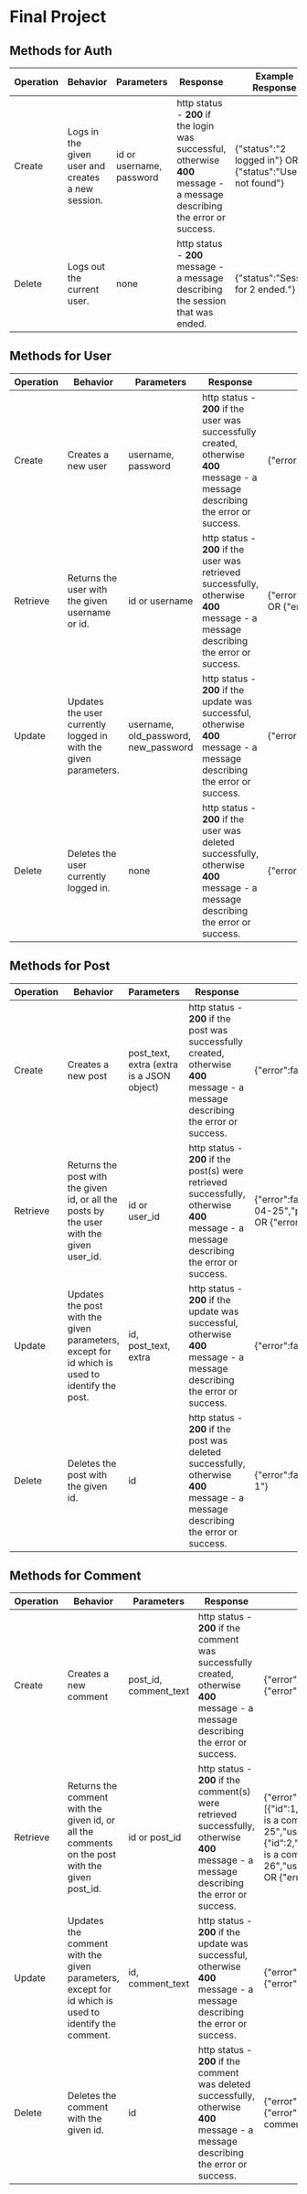 # Final Project

## Methods for Auth
| Operation | Behavior                                          | Parameters               | Response                                                                                                                      | Example Response                                        |
|-----------|---------------------------------------------------|--------------------------|-------------------------------------------------------------------------------------------------------------------------------|---------------------------------------------------------|
| Create    | Logs in the given user and creates a new session. | id or username, password | http status - **200** if the login was successful, otherwise **400**<br/>message - a message describing the error or success. | {"status":"2 logged in"} OR {"status":"User not found"} |
| Delete    | Logs out the current user.                        | none                     | http status - **200** <br/>message - a message describing the session that was ended.                                         | {"status":"Session for 2 ended."}                       |

## Methods for User
| Operation | Behavior                                                        | Parameters                           | Response                                                                                                                                 | Example Response                                                                                                                                                                  |
|-----------|-----------------------------------------------------------------|--------------------------------------|------------------------------------------------------------------------------------------------------------------------------------------|-----------------------------------------------------------------------------------------------------------------------------------------------------------------------------------|
| Create    | Creates a new user                                              | username, password                   | http status - **200** if the user was successfully created, otherwise **400**<br/>message - a message describing the error or success.   | {"error":false,"msg":"Success"} OR {"error":true,"msg":"Missing parameter"}                                                                                                       |
| Retrieve  | Returns the user with the given username or id.                 | id or username                       | http status - **200** if the user was retrieved successfully, otherwise **400**<br/>message - a message describing the error or success. | {"error":false,"msg":"Get","id":2,"username":"kitykat123","password":"$2y$10$32XNimYFReMvkbPU8jqrwuLYJNvyHM5N9lOgFTsGBrtsXkcE3eKMu"} <br/>OR {"error":true,"msg":"Not logged in"} |
| Update    | Updates the user currently logged in with the given parameters. | username, old_password, new_password | http status - **200** if the update was successful, otherwise **400**<br/>message - a message describing the error or success.           | {"error":false,"msg":"Success"} OR {"error":true,"msg":"Incorrect password for user 2"}                                                                                           |
| Delete    | Deletes the user currently logged in.                           | none                                 | http status - **200** if the user was deleted successfully, otherwise **400**<br/>message - a message describing the error or success.   | {"error":false,"msg":"Success"}                                                                                                                                                   |

## Methods for Post
| Operation | Behavior                                                                                      | Parameters                                | Response                                                                                                                                     | Example Response                                                                                                                                                                         |
|-----------|-----------------------------------------------------------------------------------------------|-------------------------------------------|----------------------------------------------------------------------------------------------------------------------------------------------|------------------------------------------------------------------------------------------------------------------------------------------------------------------------------------------|
| Create    | Creates a new post                                                                            | post_text, extra (extra is a JSON object) | http status - **200** if the post was successfully created, otherwise **400**<br/>message - a message describing the error or success.       | {"error":false,"msg":"Success"} OR {"error":true,"msg":"Missing parameter"}                                                                                                              |
| Retrieve  | Returns the post with the given id, or all the posts by the user with the given user_id.      | id or user_id                             | http status - **200** if the post(s) were retrieved successfully, otherwise **400**<br/>message - a message describing the error or success. | {"error":false,"msg":"Get","id":4,"user_id":2,"username":"kitykat123","post_date":"2023-04-25","post_text":"hello post","extra":"\"\""} <br/>OR {"error":true,"msg":"Missing Parameter"} |
| Update    | Updates the post with the given parameters, except for id which is used to identify the post. | id, post_text, extra                      | http status - **200** if the update was successful, otherwise **400**<br/>message - a message describing the error or success.               | {"error":false,"msg":"Success"} OR {"error":true,"msg":"Failed to update post"}                                                                                                          |
| Delete    | Deletes the post with the given id.                                                           | id                                        | http status - **200** if the post was deleted successfully, otherwise **400**<br/>message - a message describing the error or success.       | {"error":false,"msg":"Success"} OR {"error":true,"msg":"blog-db\Could not delete post: 1"}                                                                                               |

## Methods for Comment
| Operation | Behavior                                                                                            | Parameters            | Response                                                                                                                                        | Example Response                                                                                                                                                                                                                                                                                                                     |
|-----------|-----------------------------------------------------------------------------------------------------|-----------------------|-------------------------------------------------------------------------------------------------------------------------------------------------|--------------------------------------------------------------------------------------------------------------------------------------------------------------------------------------------------------------------------------------------------------------------------------------------------------------------------------------|
| Create    | Creates a new comment                                                                               | post_id, comment_text | http status - **200** if the comment was successfully created, otherwise **400**<br/>message - a message describing the error or success.       | {"error":false,"msg":"Success"} OR {"error":true,"msg":"Missing parameter"}                                                                                                                                                                                                                                                          |
| Retrieve  | Returns the comment with the given id, or all the comments on the post with the given post_id.      | id or post_id         | http status - **200** if the comment(s) were retrieved successfully, otherwise **400**<br/>message - a message describing the error or success. | {"error":false,"msg":"Get","comments":[{"id":1,"user_id":3,"post_id":1,"comment_text":"this is a comment","comment_date":"2023-04-25","username":"blobman"},{"id":2,"user_id":2,"post_id":1,"comment_text":"this is a  comment","comment_date":"2023-04-26","username":"blobman"}]} <br/>OR {"error":true,"msg":"Missing Parameter"} |
| Update    | Updates the comment with the given parameters, except for id which is used to identify the comment. | id, comment_text      | http status - **200** if the update was successful, otherwise **400**<br/>message - a message describing the error or success.                  | {"error":false,"msg":"Success"} OR {"error":true,"msg":"Failed to update comment"}                                                                                                                                                                                                                                                   |
| Delete    | Deletes the comment with the given id.                                                              | id                    | http status - **200** if the comment was deleted successfully, otherwise **400**<br/>message - a message describing the error or success.       | {"error":false,"msg":"Success"} OR {"error":true,"msg":"blog-db\Could not delete comment: 1"}                                                                                                                                                                                                                                        |